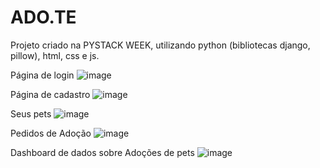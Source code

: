 # ADO.TE

Projeto criado na PYSTACK WEEK, utilizando python (bibliotecas django, pillow), html, css e js.

Página de login
![image](https://user-images.githubusercontent.com/110608654/212491397-2972b2c3-9cff-4f6f-aa1e-9526409bc3e9.png)

Página de cadastro
![image](https://user-images.githubusercontent.com/110608654/212491409-aff7cd5f-f661-4111-8ff9-9606ea145cdc.png)

Seus pets
![image](https://user-images.githubusercontent.com/110608654/212578928-77d86019-67b6-449a-8a48-69efb8ff58a5.png)

Pedidos de Adoção
![image](https://user-images.githubusercontent.com/110608654/212491309-20b15816-24dc-419e-a168-ea20873856b4.png)

Dashboard de dados sobre Adoções de pets
![image](https://user-images.githubusercontent.com/110608654/212578906-7eed06a6-f98b-4792-9f1b-e3dc23e85d34.png)

